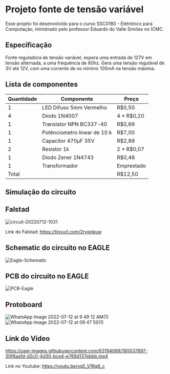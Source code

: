 # Projeto fonte de tensão variável
  Esse projeto foi desenvolvido para o curso SSC0180 - Eletrônico para Computação, ministrado pelo professor Eduardo do Valle Simões no ICMC.

## Especificação
  Fonte reguladora de tensão variável, espera uma entrada de 127V em tensão alternada, a uma frequência de 60hz. Gera uma tensão regulável de 3V até 12V, com uma corrente de 
  no mínimo 100mA na tensão máxima.

## Lista de componentes

| Quantidade  | Componente | Preço |
| ------------------- | ------------------- |------------------- |
|  1|  LED Difuso 5mm Vermelho 	 |  R$0,50 |
|  4 |  Diodo 1N4007 | 4 * R$0,20 |
|  1| Transistor NPN BC337-40 | R$0,69|
|  1 | Potênciometro linear de 10 k| R$7,00|
| 1 | Capacitor 470µF 35V | R$2,89|
| 2 | Resistor 1k | 2 * R$0,07| 
| 1 | Diodo Zener 1N4743 | R$0,48|
| 1 | Transformador |  Emprestado |
| Total |  | R$12,50 |

## Simulação do circuito 
## Falstad

![circuit-20220712-1031](https://user-images.githubusercontent.com/49030518/178502025-00dd999f-6535-42fd-a87b-b9c3bfe160a5.png)

Link do Falstad: https://tinyurl.com/2rypnkuw
## Schematic do circuito no EAGLE
![Eagle-Schematic](https://user-images.githubusercontent.com/63194069/178553747-186dd724-b474-4204-b8d7-cd11a39340ed.png)


## PCB do circuito no EAGLE
![PCB-Eagle](https://user-images.githubusercontent.com/63194069/178554509-31e22cb8-af98-4569-abc2-579e3b9c703a.png)


## Protoboard
![WhatsApp Image 2022-07-12 at 9 49 12 AM(1)](https://user-images.githubusercontent.com/63194069/178554686-449d7cf8-db42-45e5-82b3-374313c3321c.jpeg)
![WhatsApp Image 2022-07-12 at 09 47 50(1)](https://user-images.githubusercontent.com/63194069/178503417-1e374c45-ebe2-4a18-a463-a552c1505f87.jpeg)

## Link do Vídeo 

https://user-images.githubusercontent.com/63194069/180037897-30f6aa1d-d2c0-4d30-bce4-e769d137ebbb.mp4


Link no Youtube: https://youtu.be/vq5_V1Rq8_c
 
